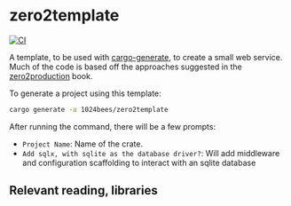 # zero2template
[![CI](https://github.com/1024bees/zero2template/actions/workflows/ci.yml/badge.svg)](https://github.com/1024bees/zero2template/actions/workflows/ci.yml)

A template, to be used with [cargo-generate], to create a small web service. Much of the code is based off the approaches suggested in the [zero2production](https://www.zero2prod.com/index.html) book.


To generate a project using this template:

```bash
cargo generate -a 1024bees/zero2template
```

After running the command, there will be a few prompts:
- `Project Name`: Name of the crate.
- `Add sqlx, with sqlite as the database driver?`: Will add middleware and configuration scaffolding to interact with an sqlite database


## Relevant reading, libraries

[cargo-generate]: https://github.com/cargo-generate/cargo-generate
[`axum`]: https://github.com/tokio-rs/axum
[`sqlx`]: https://github.com/launchbadge/sqlx
[zero2production]: https://www.zero2prod.com/index.html

